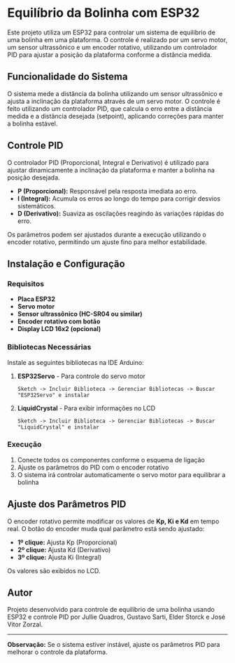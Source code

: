 # Equilíbrio da Bolinha com ESP32

Este projeto utiliza um ESP32 para controlar um sistema de equilíbrio de uma bolinha em uma plataforma. O controle é realizado por um servo motor, um sensor ultrassônico e um encoder rotativo, utilizando um controlador PID para ajustar a posição da plataforma conforme a distância medida.

## Funcionalidade do Sistema
O sistema mede a distância da bolinha utilizando um sensor ultrassônico e ajusta a inclinação da plataforma através de um servo motor. O controle é feito utilizando um controlador PID, que calcula o erro entre a distância medida e a distância desejada (setpoint), aplicando correções para manter a bolinha estável.

## Controle PID
O controlador PID (Proporcional, Integral e Derivativo) é utilizado para ajustar dinamicamente a inclinação da plataforma e manter a bolinha na posição desejada.

- **P (Proporcional):** Responsável pela resposta imediata ao erro.
- **I (Integral):** Acumula os erros ao longo do tempo para corrigir desvios sistemáticos.
- **D (Derivativo):** Suaviza as oscilações reagindo às variações rápidas do erro.

Os parâmetros podem ser ajustados durante a execução utilizando o encoder rotativo, permitindo um ajuste fino para melhor estabilidade.

## Instalação e Configuração
### Requisitos
- **Placa ESP32**
- **Servo motor**
- **Sensor ultrassônico (HC-SR04 ou similar)**
- **Encoder rotativo com botão**
- **Display LCD 16x2 (opcional)**

### Bibliotecas Necessárias
Instale as seguintes bibliotecas na IDE Arduino:

1. **ESP32Servo** - Para controle do servo motor
   ```
   Sketch -> Incluir Biblioteca -> Gerenciar Bibliotecas -> Buscar "ESP32Servo" e instalar
   ```
2. **LiquidCrystal** - Para exibir informações no LCD
   ```
   Sketch -> Incluir Biblioteca -> Gerenciar Bibliotecas -> Buscar "LiquidCrystal" e instalar
   ```
### Execução
1. Conecte todos os componentes conforme o esquema de ligação
2. Ajuste os parâmetros do PID com o encoder rotativo
3. O sistema irá controlar automaticamente o servo motor para equilibrar a bolinha

## Ajuste dos Parâmetros PID
O encoder rotativo permite modificar os valores de **Kp, Ki e Kd** em tempo real. O botão do encoder muda qual parâmetro está sendo ajustado:
- **1º clique:** Ajusta Kp (Proporcional)
- **2º clique:** Ajusta Kd (Derivativo)
- **3º clique:** Ajusta Ki (Integral)

Os valores são exibidos no LCD.

## Autor
Projeto desenvolvido para controle de equilíbrio de uma bolinha usando ESP32 e controle PID por Jullie Quadros, Gustavo Sarti, Elder Storck e José Vitor Zorzal.

---
**Observação:**
Se o sistema estiver instável, ajuste os parâmetros PID para melhorar o controle da plataforma.

